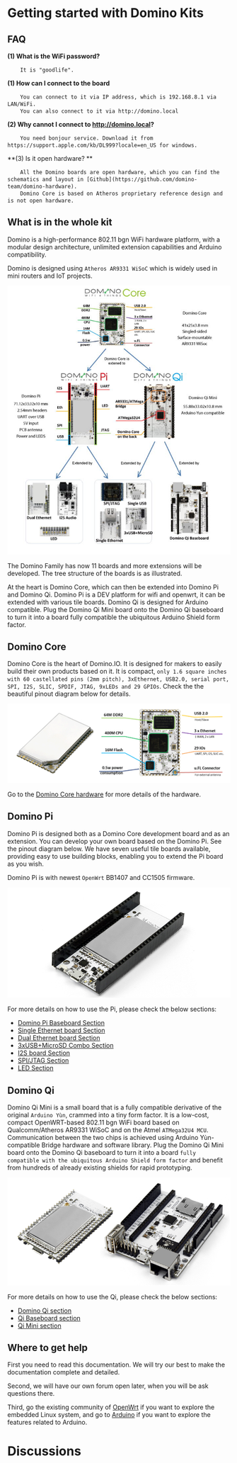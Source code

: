 Getting started with Domino Kits
===================

FAQ
-------------------

**(1) What is the WiFi password?**

```
	It is "goodlife".
```

**(1) How can I connect to the board**

```
	You can connect to it via IP address, which is 192.168.8.1 via LAN/WiFi.
	You can also connect to it via http://domino.local
```

**(2) Why cannot I connect to http://domino.local?**

```
	You need bonjour service. Download it from https://support.apple.com/kb/DL999?locale=en_US for windows.
```

**(3) Is it open hardware? **

```
	All the Domino boards are open hardware, which you can find the schematics and layout in [Github](https://github.com/domino-team/domino-hardware).
	Domino Core is based on Atheros proprietary reference design and is not open hardware.

```


What is in the whole kit
------------------------

Domino is a high-performance 802.11 bgn WiFi hardware platform, with a modular design architecture, unlimited extension capabilities and Arduino compatibility.

Domino is designed using `Atheros AR9331 WiSoC` which is widely used in mini routers and IoT projects.

![Domono family](src/tree.jpg)

The Domino Family has now 11 boards and more extensions will be developed. The tree structure of the boards is as illustrated.

At the heart is Domino Core, which can then be extended into Domino Pi and Domino Qi. Domino Pi is a DEV platform for wifi and openwrt, it can be extended with various tile boards. Domino Qi is designed for Arduino compatible. Plug the Domino Qi Mini board onto the Domino Qi baseboard to turn it into a board fully compatible the ubiquitous Arduino Shield form factor.


Domino Core
--------------

Domino Core is the heart of Domino.IO. It is designed for makers to easily build their own products based on it. It is compact, `only 1.6 square inches with 60 castellated pins (2mm pitch), 3xEthernet, USB2.0, serial port, SPI, I2S, SLIC, SPDIF, JTAG, 9xLEDs and 29 GPIOs`. Check the the beautiful pinout diagram below for details.

![Domino Core](src/core.png)

Go to the [Domino Core hardware](#!domino/hardware/core.md) for more details of the hardware.





Domino Pi
---------------

Domino Pi is designed both as a Domino Core development board and as an extension. You can develop your own board based on the Domino Pi. See the pinout diagram below. We have seven useful tile boards available, providing easy to use building blocks, enabling you to extend the Pi board as you wish.

Domino Pi is with newest `OpenWrt` BB1407 and CC1505 firmware.

![Domino Pi](src/domino-pi.png)

For more details on how to use the Pi, please check the below sections:
-  [Domino Pi Baseboard Section](pi/pi.md) 
-  [Single Ethernet board Section](pi/single_eth.md) 
-  [Dual Ethernet board Section](pi/dual_eth.md) 
-  [3xUSB+MicroSD Combo Section](pi/usb_combo.md) 
-  [I2S board Section](pi/i2s.md) 
-  [SPI/JTAG Section](pi/spi_jtag.md) 
-  [LED Section](pi/led.md) 







Domino Qi
-----------------
Domino Qi Mini is a small board that is a fully compatible derivative of the original `Arduino Yùn`, crammed into a tiny form factor. It is a low-cost, compact OpenWRT-based 802.11 bgn WiFi board based on Qualcomm/Atheros AR9331 WiSoC and on the Atmel `ATMega32U4 MCU`. Communication between the two chips is achieved using Arduino Yùn-compatible Bridge hardware and software library.
Plug the Domino Qi Mini board onto the Domino Qi baseboard to turn it into a board `fully compatible with the ubiquitous Arduino Shield form factor` and benefit from hundreds of already existing shields for rapid prototyping.

![Domino Pi](src/domino-qi.png)

For more details on how to use the Qi, please check the below sections:
-  [Domino Qi section](#!domino/qi/index.md) 
-  [Qi Baseboard section](qi/base.md) 
-  [Qi Mini section](qi/mini.md) 


Where to get help
------------------

First you need to read this documentation. We will try our best to make the documentation complete and detailed.

Second, we will have our own forum open later, when you will be ask questions there.

Third, go the existing community of [OpenWrt](http://www.openwrt.org) if you want to explore the embedded Linux system, and go to [Arduino](http://arduino.cc) if you want to explore the features related to Arduino.


# Discussions
